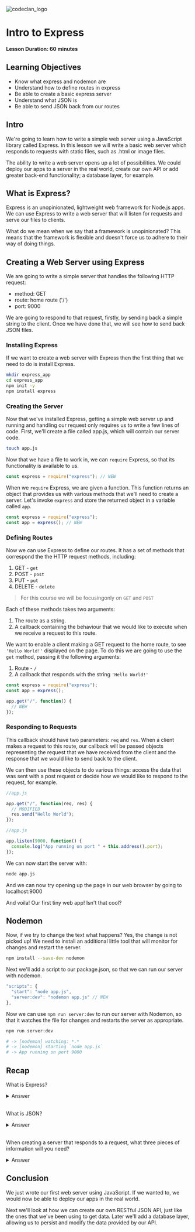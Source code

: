 ![codeclan_logo](https://user-images.githubusercontent.com/11422619/54070681-ca4c5200-425a-11e9-8cf8-cd6a191bc3cd.png)

# Intro to Express

**Lesson Duration: 60 minutes**

## Learning Objectives

- Know what express and nodemon are
- Understand how to define routes in express
- Be able to create a basic express server
- Understand what JSON is
- Be able to send JSON back from our routes

## Intro

We're going to learn how to write a simple web server using a JavaScript library called Express. In this lesson we will write a basic web server which responds to requests with static files, such as .html or image files.

The ability to write a web server opens up a lot of possibilities. We could deploy our apps to a server in the real world, create our own API or add greater back-end functionality; a database layer, for example.

## What is Express?

Express is an unopinionated, lightweight web framework for Node.js apps. We can use Express to write a web server that will listen for requests and serve our files to clients.

What do we mean when we say that a framework is unopinionated? This means that the framework is flexible and doesn't force us to adhere to their way of doing things.

## Creating a Web Server using Express

We are going to write a simple server that handles the following HTTP request:

- method: GET
- route: home route ('/')
- port: 9000

We are going to respond to that request, firstly, by sending back a simple string to the client. Once we have done that, we will see how to send back JSON files.

### Installing Express

If we want to create a web server with Express then the first thing that we need to do is install Express.

```sh
mkdir express_app
cd express_app
npm init -y
npm install express
```

### Creating the Server

Now that we've installed Express, getting a simple web server up and running and handling our request only requires us to write a few lines of code. First, we'll create a file called app.js, which will contain our server code.

```sh
touch app.js
```

Now that we have a file to work in, we can `require` Express, so that its functionality is available to us.

```js
const express = require("express"); // NEW
```

When we `require` Express, we are given a function. This function returns an object that provides us with various methods that we'll need to create a server. Let's invoke `express` and store the returned object in a variable called `app`.

```js
const express = require("express");
const app = express(); // NEW
```

### Defining Routes

Now we can use Express to define our routes. It has a set of methods that correspond the the HTTP request methods, including:

1. GET - `get`
2. POST - `post`
3. PUT - `put`
4. DELETE - `delete`

> For this course we will be focusingonly on `GET` and `POST`

Each of these methods takes two arguments:

1. The route as a string.
2. A callback containing the behaviour that we would like to execute when we receive a request to this route.

We want to enable a client making a GET request to the home route, to see `'Hello World!'` displayed on the page. To do this we are going to use the `get` method, passing it the following arguments:

1. Route - `/`
2. A callback that responds with the string `'Hello World!'`

```js
const express = require("express");
const app = express();

app.get("/", function() {
  // NEW
});
```

### Responding to Requests

This callback should have two parameters: `req` and `res`. When a client makes a request to this route, our callback will be passed objects representing the request that we have received from the client and the response that we would like to send back to the client.

We can then use these objects to do various things: access the data that was sent with a post request or decide how we would like to respond to the request, for example.

```js
//app.js

app.get("/", function(req, res) {
  // MODIFIED
  res.send("Hello World");
});
```

```js
//app.js

app.listen(9000, function() {
  console.log("App running on port " + this.address().port);
});
```

We can now start the server with:

```sh
node app.js
```

And we can now try opening up the page in our web browser by going to localhost:9000

And voila! Our first tiny web app! Isn't that cool?

## Nodemon

Now, if we try to change the text what happens? Yes, the change is not picked up! We need to install an additional little tool that will monitor for changes and restart the server.

```sh
npm install --save-dev nodemon
```

Next we'll add a script to our package.json, so that we can run our server with nodemon.

```js
"scripts": {
  "start": "node app.js",
  "server:dev": "nodemon app.js" // NEW
},
```

Now we can use `npm run server:dev` to run our server with Nodemon, so that it watches the file for changes and restarts the server as appropriate.

```sh
npm run server:dev

# -> [nodemon] watching: *.*
# -> [nodemon] starting `node app.js`
# -> App running on port 9000
```


## Recap

What is Express?

<details>
<summary>Answer</summary>

Express is an unopinionated, lightweight JavaScript web framework.

</details>
<br>

What is JSON?

<details>
<summary>Answer</summary>

JavaScript Object Notation, a data exchange format.

</details>
<br>

When creating a server that responds to a request, what three pieces of information will you need?

<details>
<summary>Answer</summary>

1. The route path
2. The request method
3. The port number you want to listen on
   </details>

## Conclusion

We just wrote our first web server using JavaScript. If we wanted to, we would now be able to deploy our apps in the real world.

Next we'll look at how we can create our own RESTful JSON API, just like the ones that we've been using to get data. Later we'll add a database layer, allowing us to persist and modify the data provided by our API.
